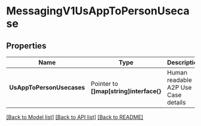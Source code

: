 # MessagingV1UsAppToPersonUsecase

## Properties

Name | Type | Description | Notes
------------ | ------------- | ------------- | -------------
**UsAppToPersonUsecases** | Pointer to **[]map[string]interface{}** | Human readable A2P Use Case details |

[[Back to Model list]](../README.md#documentation-for-models) [[Back to API list]](../README.md#documentation-for-api-endpoints) [[Back to README]](../README.md)


